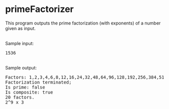 # primeFactorizer

This program outputs the prime factorization (with exponents) of a number given as input.

<br>
Sample input:
<pre>
1536
</pre>

<br>
Sample output:
<pre>
Factors: 1,2,3,4,6,8,12,16,24,32,48,64,96,128,192,256,384,512,768,1536
Factorization terminated;
Is prime: false
Is composite: true
20 factors.
2^9 x 3
</pre>
